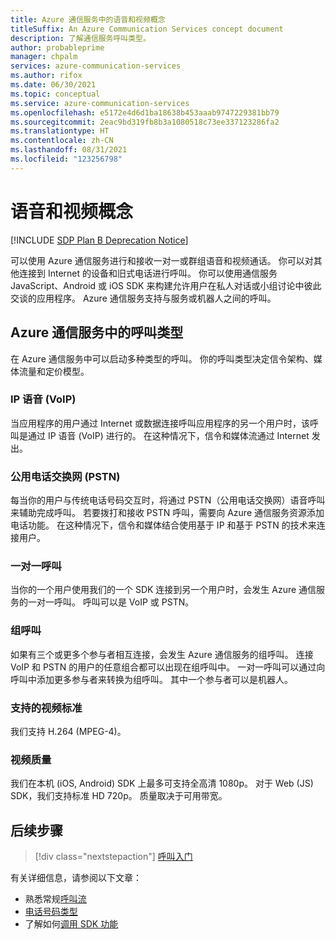 ```yaml
---
title: Azure 通信服务中的语音和视频概念
titleSuffix: An Azure Communication Services concept document
description: 了解通信服务呼叫类型。
author: probableprime
manager: chpalm
services: azure-communication-services
ms.author: rifox
ms.date: 06/30/2021
ms.topic: conceptual
ms.service: azure-communication-services
ms.openlocfilehash: e5172e4d6d1ba18638b453aaab9747229381bb79
ms.sourcegitcommit: 2eac9bd319fb8b3a1080518c73ee337123286fa2
ms.translationtype: HT
ms.contentlocale: zh-CN
ms.lasthandoff: 08/31/2021
ms.locfileid: "123256798"
---
```

# <a name="voice-and-video-concepts"></a>语音和视频概念

[!INCLUDE [SDP Plan B Deprecation Notice](../../includes/plan-b-sdp-deprecation.md)]

可以使用 Azure 通信服务进行和接收一对一或群组语音和视频通话。 你可以对其他连接到 Internet 的设备和旧式电话进行呼叫。 你可以使用通信服务 JavaScript、Android 或 iOS SDK 来构建允许用户在私人对话或小组讨论中彼此交谈的应用程序。 Azure 通信服务支持与服务或机器人之间的呼叫。

## <a name="call-types-in-azure-communication-services"></a>Azure 通信服务中的呼叫类型

在 Azure 通信服务中可以启动多种类型的呼叫。 你的呼叫类型决定信令架构、媒体流量和定价模型。

### <a name="voice-over-ip-voip"></a>IP 语音 (VoIP)

当应用程序的用户通过 Internet 或数据连接呼叫应用程序的另一个用户时，该呼叫是通过 IP 语音 (VoIP) 进行的。 在这种情况下，信令和媒体流通过 Internet 发出。

### <a name="public-switched-telephone-network-pstn"></a>公用电话交换网 (PSTN)

每当你的用户与传统电话号码交互时，将通过 PSTN（公用电话交换网）语音呼叫来辅助完成呼叫。 若要拨打和接收 PSTN 呼叫，需要向 Azure 通信服务资源添加电话功能。 在这种情况下，信令和媒体结合使用基于 IP 和基于 PSTN 的技术来连接用户。

### <a name="one-to-one-call"></a>一对一呼叫

当你的一个用户使用我们的一个 SDK 连接到另一个用户时，会发生 Azure 通信服务的一对一呼叫。 呼叫可以是 VoIP 或 PSTN。

### <a name="group-call"></a>组呼叫

如果有三个或更多个参与者相互连接，会发生 Azure 通信服务的组呼叫。 连接 VoIP 和 PSTN 的用户的任意组合都可以出现在组呼叫中。 一对一呼叫可以通过向呼叫中添加更多参与者来转换为组呼叫。 其中一个参与者可以是机器人。

### <a name="supported-video-standards"></a>支持的视频标准
我们支持 H.264 (MPEG-4)。

### <a name="video-quality"></a>视频质量
我们在本机 (iOS, Android) SDK 上最多可支持全高清 1080p。 对于 Web (JS) SDK，我们支持标准 HD 720p。 质量取决于可用带宽。

## <a name="next-steps"></a>后续步骤

> [!div class="nextstepaction"]
> [呼叫入门](../../quickstarts/voice-video-calling/getting-started-with-calling.md)

有关详细信息，请参阅以下文章：
- 熟悉常规[呼叫流](../call-flows.md)
- [电话号码类型](../telephony-sms/plan-solution.md)
- 了解如何[调用 SDK 功能](../voice-video-calling/calling-sdk-features.md)
